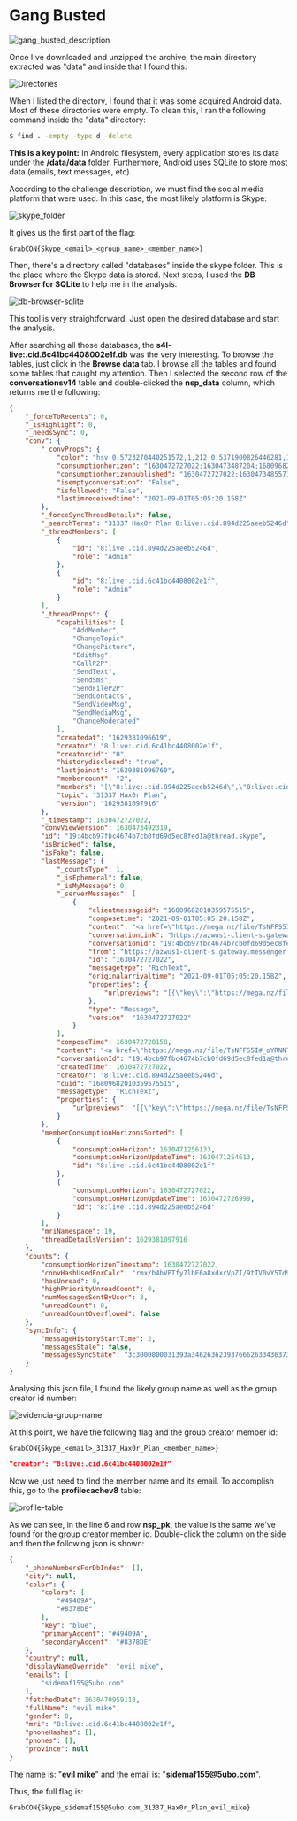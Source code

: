 # Gang Busted

![gang_busted_description](https://user-images.githubusercontent.com/34749742/132276116-3c033395-d87e-4bca-aa04-abc244ab25a6.png)

Once I've downloaded and unzipped the archive, the main directory extracted was "data" and inside that I found this:

![Directories](https://user-images.githubusercontent.com/34749742/132276082-cb7f6e25-dab4-4b7a-9b2a-fd8e2d1bb00b.png)

When I listed the directory, I found that it was some acquired Android data.
Most of these directories were empty. To clean this, I ran the following command inside the "data" directory:

```bash
$ find . -empty -type d -delete
``` 
**This is a key point:** In Android filesystem, every application stores its data under the **/data/data** folder. Furthermore, Android uses SQLite to store most data (emails, text messages, etc).

According to the challenge description, we must find the social media platform that were used. In this case, the most likely platform is Skype:

![skype_folder](https://user-images.githubusercontent.com/34749742/132391523-2f5eb14e-c8ad-47a3-b777-14b4b283372b.png)

It gives us the first part of the flag:
```
GrabCON{Skype_<email>_<group_name>_<member_name>}
```
Then, there's a directory called "databases" inside the skype folder. This is the place where the Skype data is stored.
Next steps, I used the **DB Browser for SQLite** to help me in the analysis.

![db-browser-sqlite](https://user-images.githubusercontent.com/34749742/132391597-10ccfedf-24dc-420e-823b-7e95b99c38bd.png)

This tool is very straightforward. Just open the desired database and start the analysis.

After searching all those databases, the **s4l-live:.cid.6c41bc4408002e1f.db** was the very interesting.
To browse the tables, just click in the **Browse data** tab.
I browse all the tables and found some tables that caught my attention.
Then I selected the second row of the **conversationsv14** table and double-clicked the **nsp_data** column, which returns me the following:

```json
{
    "_forceToRecents": 0,
    "_isHighlight": 0,
    "_needsSync": 0,
    "conv": {
        "_convProps": {
            "color": "hsv_0.5723270440251572,1,212_0.5371900826446281,1,242_reverse",
            "consumptionhorizon": "1630472727022;1630473487204;16809682010359575515",
            "consumptionhorizonpublished": "1630472727022;1630473485571;16809682010359575515",
            "isemptyconversation": "False",
            "isfollowed": "False",
            "lastimreceivedtime": "2021-09-01T05:05:20.158Z"
        },
        "_forceSyncThreadDetails": false,
        "_searchTerms": "31337 Hax0r Plan 8:live:.cid.894d225aeeb5246d",
        "_threadMembers": [
            {
                "id": "8:live:.cid.894d225aeeb5246d",
                "role": "Admin"
            },
            {
                "id": "8:live:.cid.6c41bc4408002e1f",
                "role": "Admin"
            }
        ],
        "_threadProps": {
            "capabilities": [
                "AddMember",
                "ChangeTopic",
                "ChangePicture",
                "EditMsg",
                "CallP2P",
                "SendText",
                "SendSms",
                "SendFileP2P",
                "SendContacts",
                "SendVideoMsg",
                "SendMediaMsg",
                "ChangeModerated"
            ],
            "createdat": "1629381096619",
            "creator": "8:live:.cid.6c41bc4408002e1f",
            "creatorcid": "0",
            "historydisclosed": "true",
            "lastjoinat": "1629381096760",
            "membercount": "2",
            "members": "[\"8:live:.cid.894d225aeeb5246d\",\"8:live:.cid.6c41bc4408002e1f\"]",
            "topic": "31337 Hax0r Plan",
            "version": "1629381097916"
        },
        "_timestamp": 1630472727022,
        "convViewVersion": 1630473492319,
        "id": "19:4bcb97fbc4674b7cb0fd69d5ec8fed1a@thread.skype",
        "isBricked": false,
        "isFake": false,
        "lastMessage": {
            "_countsType": 1,
            "_isEphemeral": false,
            "_isMyMessage": 0,
            "_serverMessages": [
                {
                    "clientmessageid": "16809682010359575515",
                    "composetime": "2021-09-01T05:05:20.158Z",
                    "content": "<a href=\"https://mega.nz/file/TsNFFS5I#_oYRNNTLDD9ZZ47Is-P8K9lQCl8BGC5RDeE65aUS2N0\">https://mega.nz/file/TsNFFS5I#_oYRNNTLDD9ZZ47Is-P8K9lQCl8BGC5RDeE65aUS2N0</a>",
                    "conversationLink": "https://azwus1-client-s.gateway.messenger.live.com/v1/users/ME/conversations/19:4bcb97fbc4674b7cb0fd69d5ec8fed1a@thread.skype",
                    "conversationid": "19:4bcb97fbc4674b7cb0fd69d5ec8fed1a@thread.skype",
                    "from": "https://azwus1-client-s.gateway.messenger.live.com/v1/users/ME/contacts/8:live:.cid.894d225aeeb5246d",
                    "id": "1630472727022",
                    "messagetype": "RichText",
                    "originalarrivaltime": "2021-09-01T05:05:20.158Z",
                    "properties": {
                        "urlpreviews": "[{\"key\":\"https://mega.nz/file/TsNFFS5I#_oYRNNTLDD9ZZ47Is-P8K9lQCl8BGC5RDeE65aUS2N0\",\"value\":{\"url\":\"https://mega.nz/file/TsNFFS5I#_oYRNNTLDD9ZZ47Is-P8K9lQCl8BGC5RDeE65aUS2N0\",\"size\":\"2198\",\"status_code\":\"200\",\"content_type\":\"text/html\",\"site\":\"mega.nz\",\"category\":\"generic\",\"title\":\"File on MEGA\",\"favicon\":\"\",\"thumbnail\":\"https://sa1-urlp.secure.skypeassets.com/infodel30/894cddc7-c2ba-4c48-8a67-04ee5824d712.png\",\"thumbnail_meta\":{\"width\":240,\"height\":240},\"user_pic\":\"\"}}]"
                    },
                    "type": "Message",
                    "version": "1630472727022"
                }
            ],
            "composeTime": 1630472720158,
            "content": "<a href=\"https://mega.nz/file/TsNFFS5I#_oYRNNTLDD9ZZ47Is-P8K9lQCl8BGC5RDeE65aUS2N0\">https://mega.nz/file/TsNFFS5I#_oYRNNTLDD9ZZ47Is-P8K9lQCl8BGC5RDeE65aUS2N0</a>",
            "conversationId": "19:4bcb97fbc4674b7cb0fd69d5ec8fed1a@thread.skype",
            "createdTime": 1630472727022,
            "creator": "8:live:.cid.894d225aeeb5246d",
            "cuid": "16809682010359575515",
            "messagetype": "RichText",
            "properties": {
                "urlpreviews": "[{\"key\":\"https://mega.nz/file/TsNFFS5I#_oYRNNTLDD9ZZ47Is-P8K9lQCl8BGC5RDeE65aUS2N0\",\"value\":{\"url\":\"https://mega.nz/file/TsNFFS5I#_oYRNNTLDD9ZZ47Is-P8K9lQCl8BGC5RDeE65aUS2N0\",\"size\":\"2198\",\"status_code\":\"200\",\"content_type\":\"text/html\",\"site\":\"mega.nz\",\"category\":\"generic\",\"title\":\"File on MEGA\",\"favicon\":\"\",\"thumbnail\":\"https://sa1-urlp.secure.skypeassets.com/infodel30/894cddc7-c2ba-4c48-8a67-04ee5824d712.png\",\"thumbnail_meta\":{\"width\":240,\"height\":240},\"user_pic\":\"\"}}]"
            }
        },
        "memberConsumptionHorizonsSorted": [
            {
                "consumptionHorizon": 1630471256133,
                "consumptionHorizonUpdateTime": 1630471254613,
                "id": "8:live:.cid.6c41bc4408002e1f"
            },
            {
                "consumptionHorizon": 1630472727022,
                "consumptionHorizonUpdateTime": 1630472726999,
                "id": "8:live:.cid.894d225aeeb5246d"
            }
        ],
        "mriNamespace": 19,
        "threadDetailsVersion": 1629381097916
    },
    "counts": {
        "consumptionHorizonTimestamp": 1630472727022,
        "convHashUsedForCalc": "rmx/b4bVPTfy7lbE6a8xdxrVpZI/9tTV0vY5Td9tCcM=",
        "hasUnread": 0,
        "highPriorityUnreadCount": 0,
        "numMessagesSentByUser": 3,
        "unreadCount": 0,
        "unreadCountOverflowed": false
    },
    "syncInfo": {
        "messageHistoryStartTime": 2,
        "messagesStale": false,
        "messagesSyncState": "3c3000000031393a3462636239376662633436373462376362306664363964356563386665643161407468726561642e736b79706501fcc038a8560100008165cb9f7b01000000"
    }
}
```
Analysing this json file, I found the likely group name as well as the group creator id number:

![evidencia-group-name](https://user-images.githubusercontent.com/34749742/132391717-44c96dee-349c-4c38-b8f5-b7d19324cc43.png)

At this point, we have the following flag and the group creator member id:
```
GrabCON{Skype_<email>_31337_Hax0r_Plan_<member_name>}
```
```json
"creator": "8:live:.cid.6c41bc4408002e1f"
```

Now we just need to find the member name and its email. To accomplish this, go to the **profilecachev8** table:

![profile-table](https://user-images.githubusercontent.com/34749742/132391875-0797a766-ed05-4a1c-bcc3-9fae4b0af991.png)

As we can see, in the line 6 and row **nsp_pk**, the value is the same we've found for the group creator member id. Double-click the column on the side and then the following json is shown:

```json
{
    "_phoneNumbersForDbIndex": [],
    "city": null,
    "color": {
        "colors": [
            "#49409A",
            "#8378DE"
        ],
        "key": "blue",
        "primaryAccent": "#49409A",
        "secondaryAccent": "#8378DE"
    },
    "country": null,
    "displayNameOverride": "evil mike",
    "emails": [
        "sidemaf155@5ubo.com"
    ],
    "fetchedDate": 1630470959118,
    "fullName": "evil mike",
    "gender": 0,
    "mri": "8:live:.cid.6c41bc4408002e1f",
    "phoneHashes": [],
    "phones": [],
    "province": null
}
```

The name is: "**evil mike**" and the email is: "**sidemaf155@5ubo.com**".


Thus, the full flag is:

```
GrabCON{Skype_sidemaf155@5ubo.com_31337_Hax0r_Plan_evil_mike}
```

